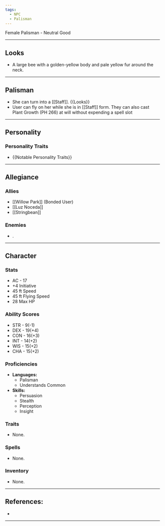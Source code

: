 ```yaml
---
tags:
  - NPC
  - Palisman
---
```

Female Palisman - Neutral Good
****
## Looks
- A large bee with a golden-yellow body and pale yellow fur around the neck.
****
## Palisman
- She can turn into a [[Staff]]. {{Looks}}
- User can fly on her while she is in [[Staff]] form. They can also cast Plant Growth (PH 266) at will without expending a spell slot
****
## Personality
### Personality Traits
- {{Notable Personality Traits}}
****
## Allegiance
### Allies
- [[Willow Park]] (Bonded User)
- [[Luz Noceda]]
- [[Stringbean]]
### Enemies
- .
****
## Character
### Stats
- AC - 17
- +4 Initiative
- 45 ft Speed
- 45 ft Flying Speed
- 28 Max HP
### Ability Scores
- STR - 9(-1)
- DEX - 19(+4)
- CON - 16(+3)
- INT - 14(+2)
- WIS - 15(+2)
- CHA - 15(+2)
### Proficiencies
- **Languages:**
	- Palisman
	- Understands Common
- **Skills:**
	- Persuasion
	- Stealth
	- Perception
	- Insight
### Traits
- None.
### Spells
- None.
### Inventory
- None.
****
## References:
- 
****